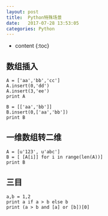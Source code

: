 ```yaml
---
layout: post
title:  Python特殊场景
date:   2017-07-28 13:53:05
categories: Python
---
```


* content
{:toc}

## 数组插入

	A = ['aa','bb','cc']
	A.insert(0,'dd')
	A.insert(3,'ee')
	print A

	B = [['aa','bb']]
	B.insert(0,['aa','bb'])
	print B

## 一维数组转二维

	A = [u'123', u'abc']
	B = [ [A[i]] for i in range(len(A))]
	print B

## 三目

	a,b = 1,2
	print a if a > b else b
	print (a > b and [a] or [b])[0]